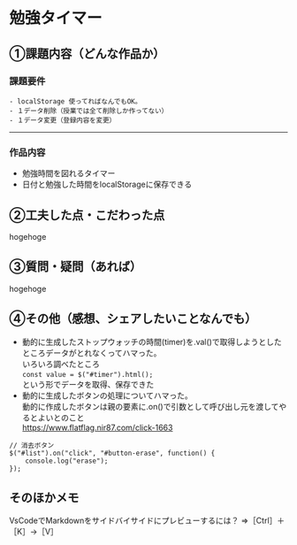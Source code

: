 # 勉強タイマー
## ①課題内容（どんな作品か）
### 課題要件
    - localStorage 使ってればなんでもOK。
    - １データ削除（授業では全て削除しか作ってない）
    - １データ変更（登録内容を変更）
- - -
### 作品内容
- 勉強時間を図れるタイマー
- 日付と勉強した時間をlocalStorageに保存できる

## ②工夫した点・こだわった点
hogehoge

## ③質問・疑問（あれば）
hogehoge

## ④その他（感想、シェアしたいことなんでも）
- 動的に生成したストップウォッチの時間(timer)を.val()で取得しようとしたところデータがとれなくってハマった。  
いろいろ調べたところ  
```const value = $("#timer").html();  ```  
という形でデータを取得、保存できた
- 動的に生成したボタンの処理についてハマった。  
動的に作成したボタンは親の要素に.on()で引数として呼び出し元を渡してやるとよいとのこと  
https://www.flatflag.nir87.com/click-1663  
```
// 消去ボタン
$("#list").on("click", "#button-erase", function() {
    console.log("erase");
});

```


## そのほかメモ
VsCodeでMarkdownをサイドバイサイドにプレビューするには？
⇒［Ctrl］＋［K］→［V］